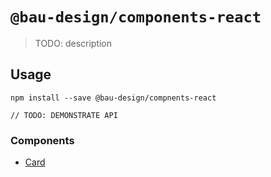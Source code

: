 # `@bau-design/components-react`

> TODO: description

## Usage

```
npm install --save @bau-design/compnents-react

// TODO: DEMONSTRATE API
```

### Components
* [Card](molecules/card/card.md)
